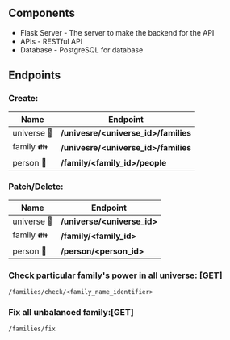 ## Components

* Flask Server - The server to make the backend for the API
* APIs - RESTful API
* Database - PostgreSQL for database


## Endpoints
### Create:
Name | Endpoint
------------ | -------------
universe :milky_way: | **/univesre/<universe_id>/families**
family :family: | **/univesre/<universe_id>/families**
person :bust_in_silhouette: | **/family/<family_id>/people**

### Patch/Delete:
Name | Endpoint
------------ | -------------
universe :milky_way: | **/universe/<universe_id>**
family :family: | **/family/<family_id>**
person :bust_in_silhouette: | **/person/<person_id>**

### Check particular family's power in all universe: [GET]

```
/families/check/<family_name_identifier>
```

### Fix all unbalanced family:[GET]

```
/families/fix
```
   
